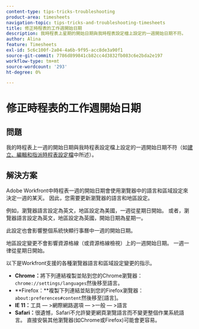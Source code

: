 ```yaml
---
content-type: tips-tricks-troubleshooting
product-area: timesheets
navigation-topic: tips-tricks-and-troubleshooting-timesheets
title: 修正時程表的工作週開始日期
description: 我時程表上星期的開始日期與我時程表設定檔上設定的一週開始日期不符。
author: Alina
feature: Timesheets
exl-id: 5c6c100f-2a04-4a6b-9f95-acc8de3a90f1
source-git-commit: 7786d899841cb82cc4d3832fb083c6e2bda2e197
workflow-type: tm+mt
source-wordcount: '293'
ht-degree: 0%

---
```


# 修正時程表的工作週開始日期

## 問題

我的時程表上一週的開始日期與我時程表設定檔上設定的一週開始日期不符（如[建立、編輯和指派時程表設定檔](../../timesheets/create-and-manage-timesheets/create-timesheet-profiles.md)中所述）。

## 解決方案

Adobe Workfront中時程表一週的開始日期會使用瀏覽器中的語言和區域設定來決定一週的某天。 因此，您需要更新瀏覽器的語言和地區設定。 

例如，瀏覽器語言設定為英文，地區設定為美國，一週從星期日開始。 或者，瀏覽器語言設定為英文，地區設定為英國，開始日期為星期一。

此設定也會影響整個系統快顯行事曆中一週的開始日期。

地區設定變更不會影響資源格線（或資源格線檢視）上的一週開始日期。 一週一律從星期日開始。

以下是Workfront支援的各種瀏覽器語言和區域設定變更的指示。

* **Chrome：**&#x200B;將下列連結複製並貼到您的Chrome瀏覽器： `chrome://settings/languages`然後移至語言。
* **Firefox：**複製下列連結並貼到您的Firefox瀏覽器： `about:preferences#content`然後移至[語言]。
* **IE 11：**&#x200B;工具 — >網際網路選項 — >一般 — >語言
* **Safari：**&#x200B;很遺憾，Safari不允許變更網頁瀏覽語言而不變更整個作業系統語言。 直接安裝其他瀏覽器(如Chrome或Firefox)可能會更容易。

 
